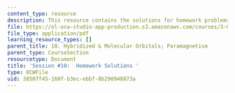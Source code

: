 ```yaml
---
content_type: resource
description: This resource contains the solutions for homework problems.
file: https://ol-ocw-studio-app-production.s3.amazonaws.com/courses/3-091sc-introduction-to-solid-state-chemistry-fall-2010/38507f45160fb3ecebbf8b290948873a_MIT3_091SCF09_hw10_sol.pdf
file_type: application/pdf
learning_resource_types: []
parent_title: 10. Hybridized & Molecular Orbitals; Paramagnetism
parent_type: CourseSection
resourcetype: Document
title: 'Session #10:  Homework Solutions '
type: OCWFile
uid: 38507f45-160f-b3ec-ebbf-8b290948873a
---
```

